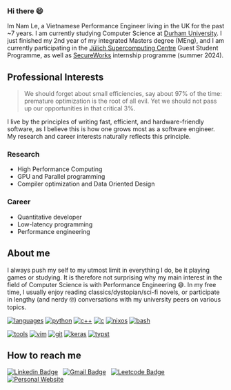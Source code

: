 ### Hi there 😄

Im Nam Le, a Vietnamese Performance Engineer living in the UK for the past ~7 years. I am currently studying Computer Science at [Durham University](https://durham.ac.uk/). 
I just finished my 2nd year of my integrated Masters degree (MEng), and I am currently participating in the [Jülich Supercomputing Centre](https://www.fz-juelich.de/en/ias/jsc) Guest Student Programme, as well as [SecureWorks](https://www.secureworks.com/) internship programme (summer 2024).

## Professional Interests

> We should forget about small efficiencies, say about 97% of the time: premature optimization is the root of all evil. Yet we should not pass up our opportunities in that critical 3%.

I live by the principles of writing fast, efficient, and hardware-friendly software, as I believe this is how one grows most as a software engineer. My research and career interests naturally reflects this principle.

### Research

- High Performance Computing
- GPU and Parallel programming
- Compiler optimization and Data Oriented Design
  
### Career

- Quantitative developer
- Low-latency programming
- Performance engineering

## About me

I always push my self to my utmost limit in everything I do, be it playing games or studying. It is therefore not surprising why my main interest in the field of Computer Science is with Performance Engineering 😅. 
In my free time, I usually enjoy reading classics/dystopian/sci-fi novels, or participate in lengthy (and nerdy 🤓) conversations with my university peers on various topics.

[![languages](https://img.shields.io/static/v1?label=&message=languages:&color=111&style=flat-square)]()
[![python](https://img.shields.io/static/v1?logo=python&label=&message=python&color=36465D&logoColor=AAA&style=flat-square)]()
[![c++](https://img.shields.io/static/v1?logo=c%2B%2B&label=&message=c%2B%2B&color=36465D&logoColor=AAA&style=flat-square)]()
[![c](https://img.shields.io/static/v1?logo=c&label=&message=c&color=36465D&logoColor=AAA&style=flat-square)]()
[![nixos](https://img.shields.io/static/v1?logo=nixos&label=&message=nix&color=36465D&logoColor=AAA&style=flat-square)]()
[![bash](https://img.shields.io/static/v1?logo=gnu-bash&label=&message=bash&color=36465D&logoColor=AAA&style=flat-square)]()

[![tools](https://img.shields.io/static/v1?label=&message=tools:&color=111&style=flat-square)]()
[![vim](https://img.shields.io/static/v1?logo=vim&label=&message=vim&color=36465D&logoColor=AAA&style=flat-square)]()
[![git](https://img.shields.io/static/v1?logo=git&label=&message=git&color=36465D&logoColor=AAA&style=flat-square)]()
[![keras](https://img.shields.io/static/v1?logo=keras&label=&message=keras&color=36465D&logoColor=AAA&style=flat-square)]()
[![typst](https://img.shields.io/static/v1?logo=typst&label=&message=typst&color=36465D&logoColor=AAA&style=flat-square)]()

## How to reach me

[![Linkedin Badge](https://img.shields.io/badge/-LinkedIn-blue?style=flat-square&logo=Linkedin&logoColor=white)](https://www.linkedin.com/in/namhle03/)
&nbsp;
[![Gmail Badge](https://img.shields.io/badge/-Gmail-d14836?style=flat-square&logo=Gmail&logoColor=white)](mailto:lehoangnamtep@gmail.com)
&nbsp;
[![Leetcode Badge](https://img.shields.io/badge/-Leetcode-fda015?style=flat-square&logo=leetcode&logoColor=white)](https://leetcode.com/u/NamLe0609/)
&nbsp;
[![Personal Website](https://img.shields.io/badge/website-000000?style=flat-square&logo=About.me&logoColor=white)](https://namle0609.github.io)
&nbsp;




